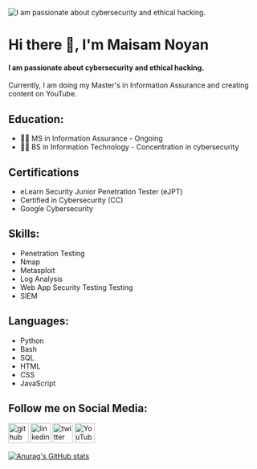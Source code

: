 ![I am passionate about cybersecurity and ethical hacking. ](https://github.com/n0y4n/n0y4n/blob/main/cover%20photo.jpg)
# Hi there 👋, I'm Maisam Noyan
#### I am passionate about cybersecurity and ethical hacking. 
Currently, I am doing my Master's in Information Assurance and creating content on YouTube. 

## Education:
* :man_student: MS in Information Assurance - Ongoing 
* :man_student: BS in Information Technology - Concentration in cybersecurity

## Certifications
* eLearn Security Junior Penetration Tester (eJPT)
* Certified in Cybersecurity (CC)
* Google Cybersecurity 

## Skills: 
* Penetration Testing
* Nmap
* Metasploit
* Log Analysis
* Web App Security Testing Testing
* SIEM
## Languages:
* Python
* Bash
* SQL
* HTML
* CSS
* JavaScript
## Follow me on Social Media:
[<img src='https://cdn.jsdelivr.net/npm/simple-icons@3.0.1/icons/github.svg' alt='github' height='40'>](https://github.com/n0y4n)  [<img src='https://cdn.jsdelivr.net/npm/simple-icons@3.0.1/icons/linkedin.svg' alt='linkedin' height='40'>](https://www.linkedin.com/in/https://www.linkedin.com/in/maisam-noyan-95a37b14b//)  [<img src='https://cdn.jsdelivr.net/npm/simple-icons@3.0.1/icons/twitter.svg' alt='twitter' height='40'>](https://twitter.com/_n0y4n)  [<img src='https://cdn.jsdelivr.net/npm/simple-icons@3.0.1/icons/youtube.svg' alt='YouTube' height='40'>](https://www.youtube.com/channel/Nsecurity)  

[![Anurag's GitHub stats](https://github-readme-stats.vercel.app/api?username=n0y4n)](https://github.com/anuraghazra/github-readme-stats)
<!--
**n0y4n/n0y4n** is a ✨ _special_ ✨ repository because its `README.md` (this file) appears on your GitHub profile.

Here are some ideas to get you started:

- 🔭 I’m currently working on ...
- 🌱 I’m currently learning ...
- 👯 I’m looking to collaborate on ...
- 🤔 I’m looking for help with ...
- 💬 Ask me about ...
- 📫 How to reach me: ...
- 😄 Pronouns: ...
- ⚡ Fun fact: ...
-->
